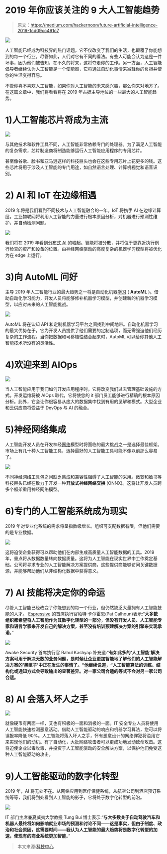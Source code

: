 # 2019 年你应该关注的 9 大人工智能趋势

> 原文：<https://medium.com/hackernoon/future-artificial-intelligence-2019-1cd09cc491c7>

![](img/de163cfe5b18ab75d9e5457af273fffa.png)

人工智能已经成为科技界的热门话题。它不仅改变了我们的生活，也颠覆了你能想到的每一个行业。尽管如此，人们对它有不同的看法。有些人可能会认为这是一件坏事，因为他们被告知，在不久的将来，这将夺走你的工作。另一方面，人工智能倡导者继续认为人工智能是一个使能器，它将通过自动化事情来减轻你的负担并使你的生活变得容易。

不管你喜不喜欢人工智能，如果你对人工智能的未来感兴趣，那么你来对地方了。在这篇文章中，我们将看看将在 2019 年占据主导地位的一些最大的人工智能趋势。

# 1)人工智能芯片将成为主流

![](img/08dc378f727edbc98a3faa011279489d.png)

与其他技术和软件工具不同，人工智能非常依赖专门的处理器。为了满足人工智能的复杂需求，芯片制造商将制造能够运行人工智能应用程序的专用芯片。

甚至像谷歌、脸书和亚马逊这样的科技巨头也会在这些专用芯片上花更多的钱。这些芯片将用于涉及人工智能的专门用途，如自然语言处理、计算机视觉和语音识别。

# 2) AI 和 IoT 在边缘相遇

2019 年将是我们看到不同技术与人工智能融合的一年。IoT 将携手 AI 在边缘计算层。工业物联网将利用人工智能的力量进行根本原因分析，对机器进行预测性维护，并自动检测问题。

![](img/d7296da94dba48380981b270dc8f3dcd.png)

我们将在 2019 年看到[分布式 AI](https://en.wikipedia.org/wiki/Distributed_artificial_intelligence) 的崛起。智能将被分散，并将位于更靠近执行例行检查的资产和设备的位置。由神经网络驱动的高度复杂的机器学习模型将被优化为在 edge 上运行。

# 3)向 AutoML 问好

主导 2019 年人工智能行业的最大趋势之一将是自动化机器[学习](https://hackernoon.com/tagged/learning) ( **AutoML** )。借助自动化学习能力，开发人员将能够修补机器学习模型，并创建新的机器学习模型，以应对未来的人工智能挑战。

![](img/d351d46def75fb02ff473ed985ad064b.png)

AutoML 将在认知 API 和定制机器学习平台之间找到中间地带。自动化机器学习的最大优势在于，它为开发人员提供了他们需要的定制选项，而无需强迫他们经历复杂的工作流程。当你把数据和可移植性结合起来时，AutoML 可以给你其他人工智能技术所没有的灵活性。

# 4)欢迎来到 AIOps

![](img/81377fcd181de8f260a500e69309d125.png)

当人工智能应用于我们如何开发应用程序时，它将改变我们过去管理基础设施的方式。开发运维将被 AIOps 取代，它将使您的 it 部门员工能够进行精确的根本原因分析。此外，它会让你很容易从庞大的数据集中找到有用的见解和模式。大型企业和云供应商将受益于 DevOps 与 AI 的融合。

# 5)神经网络集成

人工智能开发人员在开发神经[网络](https://hackernoon.com/tagged/network)模型时将面临的最大挑战之一是选择最佳框架。市场上有几十种人工智能工具，选择最好的人工智能工具可能不像以前那么容易了。

![](img/7fb5c40305f8a792815c2761fc9e6773.png)

不同神经网络工具包之间缺乏集成和兼容性阻碍了人工智能的采用。微软和脸书等科技巨头已经在致力于开发一种**开放式神经网络交换** (ONNX)。这将让开发人员跨多个框架重用神经网络模型。

# 6)专门的人工智能系统成为现实

2019 年对专业化系统的需求将呈指数级增长。组织可支配数据有限，但他们需要的是专业数据。

![](img/deecd933cf3c61fc67c850049608e6f4.png)

这将迫使企业获得可以帮助他们在内部生成高质量人工智能数据的工具。2019 年，重点将从数据数量转向数据质量。这将为人工智能在现实世界中工作奠定基础。公司将寻求专业的人工智能解决方案提供商，这些提供商能够访问关键数据源，并能够帮助他们从非结构化数据中获得意义。

# 7) AI 技能将决定你的命运

尽管人工智能已经改变了你能想到的每一个行业，但仍然缺乏大量拥有人工智能技能的人才。 [Espressive](https://www.espressive.com/) 的首席执行官帕特·卡尔霍恩(Pat Calhoun)表示:“**大多数组织都希望将人工智能作为其数字化转型的一部分，但没有开发人员、人工智能专家和语言学家来开发自己的解决方案，甚至没有培训预建解决方案的引擎来实现承诺**。”

![](img/a3a495c5c2de833799e8d0f63c392674.png)

Awake Security 首席执行官 Rahul Kashyap 补充道:“**有如此多的‘人工智能’解决方案可用于解决无数的业务问题，是时候让企业更加智能地了解他们的人工智能解决方案的‘黑匣子’中正在发生的事情了。“他继续说道，“**人工智能算法的训练、结构化或通知方式会导致输出的显著差异。对一家公司合适的等式不会对另一家公司合适。****

# 8) AI 会落入坏人之手

![](img/c6f8244546711d3bd33a476018a462f3.png)

就像硬币有两面一样，艾也有积极的一面和消极的一面。IT 安全专业人员将使用人工智能快速检测恶意活动。借助人工智能驱动的响应和机器学习算法，您可以将误报率降低 90%。人工智能将落入坏人之手，怀有恶意设计的网络罪犯将滥用它来实现他们的动机。有了自动化，大批网络攻击者可以更成功地发动致命攻击。这将迫使企业以毒攻毒，并投资于人工智能驱动的安全解决方案，以保护他们免受这种人工智能驱动的攻击。

# 9)人工智能驱动的数字化转型

2019 年，AI 将无处不在。从网络应用到医疗保健系统，从航空公司到酒店预订系统等等，我们将到处看到人工智能的影子，它将处于数字化转型的前沿。

![](img/2a3cb0945140aa2a35d3cddaf6da3050.png)

IT 部门主席兼夏威夷大学教授 Tung Bui 博士表示:“**与大多数关于自动驾驶汽车和机器人最终将如何影响就业市场的预测和讨论不同——这是事实，但由于制度、政治和社会原因，这需要时间——我认为人工智能的最大趋势将是数字化转型的加速，使现有的商业系统更加智能**。”

> 本文来源:[科技中心](https://www.techsciencehub.com/future-artificial-intelligence-news-trends/)